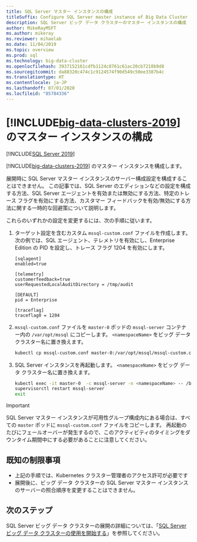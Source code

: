```yaml
---
title: SQL Server マスター インスタンスの構成
titleSuffix: Configure SQL Server master instance of Big Data Cluster
description: SQL Server ビッグ データ クラスターのマスター インスタンスの構成
author: MikeRayMSFT
ms.author: mikeray
ms.reviewer: mihaelab
ms.date: 11/04/2019
ms.topic: overview
ms.prod: sql
ms.technology: big-data-cluster
ms.openlocfilehash: 3937152161cdfb1124c8761c61ac20cb7218b9d8
ms.sourcegitcommit: da88320c474c1c9124574f90d549c50ee3387b4c
ms.translationtype: HT
ms.contentlocale: ja-JP
ms.lasthandoff: 07/01/2020
ms.locfileid: "85784336"
---
```

# <a name="configure-master-instance-of-big-data-clusters-2019"></a>[!INCLUDE[big-data-clusters-2019](../includes/ssbigdataclusters-ss-nover.md)] のマスター インスタンスの構成

[!INCLUDE[SQL Server 2019](../includes/applies-to-version/sqlserver2019.md)]

[!INCLUDE[big-data-clusters-2019](../includes/ssbigdataclusters-ss-nover.md)] のマスター インスタンスを構成します。

展開時に SQL Server マスター インスタンスのサーバー構成設定を構成することはできません。 この記事では、SQL Server のエディションなどの設定を構成する方法、SQL Server エージェントを有効または無効にする方法、特定のトレース フラグを有効にする方法、カスタマー フィードバックを有効/無効にする方法に関する一時的な回避策について説明します。

これらのいずれかの設定を変更するには、次の手順に従います。

1. ターゲット設定を含むカスタム `mssql-custom.conf` ファイルを作成します。 次の例では、SQL エージェント、テレメトリを有効にし、Enterprise Edition の PID を設定し、トレース フラグ 1204 を有効にします。

   ```
   [sqlagent]
   enabled=true
   
   [telemetry]
   customerfeedback=true
   userRequestedLocalAuditDirectory = /tmp/audit

   [DEFAULT]
   pid = Enterprise

   [traceflag]
   traceflag0 = 1204
   ```

1. `mssql-custom.conf` ファイルを `master-0` ポッドの `mssql-server` コンテナー内の `/var/opt/mssql` にコピーします。 `<namespaceName>` をビッグ データ クラスター名に置き換えます。

   ```bash
   kubectl cp mssql-custom.conf master-0:/var/opt/mssql/mssql-custom.conf -c mssql-server -n <namespaceName>
   ```

1. SQL Server インスタンスを再起動します。  `<namespaceName>` をビッグ データ クラスター名に置き換えます。

   ```bash
   kubectl exec -it master-0  -c mssql-server -n <namespaceName> -- /bin/bash
   supervisorctl restart mssql-server
   exit
   ```

> [!IMPORTANT]
> SQL Server マスター インスタンスが可用性グループ構成内にある場合は、すべての `master` ポッドに `mssql-custom.conf` ファイルをコピーします。 再起動のたびにフェールオーバーが発生するので、このアクティビティのタイミングをダウンタイム期間中にする必要があることに注意してください。

## <a name="known-limitations"></a>既知の制限事項

- 上記の手順では、Kubernetes クラスター管理者のアクセス許可が必要です
- 展開後に、ビッグ データ クラスターの SQL Server マスター インスタンスのサーバーの照合順序を変更することはできません。

## <a name="next-steps"></a>次のステップ

SQL Server ビッグ データ クラスターの展開の詳細については、「[SQL Server ビッグ データ クラスターの使用を開始する](deploy-get-started.md)」を参照してください。